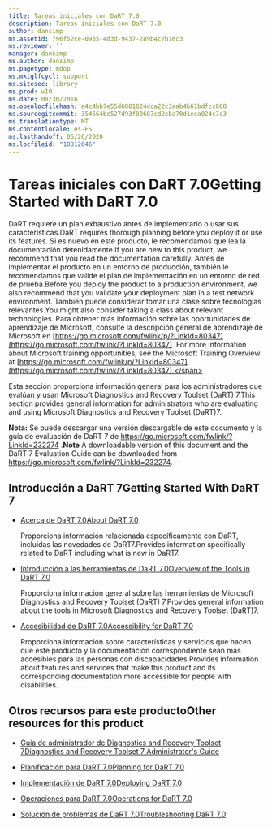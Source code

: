 ```yaml
---
title: Tareas iniciales con DaRT 7.0
description: Tareas iniciales con DaRT 7.0
author: dansimp
ms.assetid: 796f52ce-0935-4d3d-9437-289b4c7b16c3
ms.reviewer: ''
manager: dansimp
ms.author: dansimp
ms.pagetype: mdop
ms.mktglfcycl: support
ms.sitesec: library
ms.prod: w10
ms.date: 08/30/2016
ms.openlocfilehash: a4c4bb7e55d6881824dca22c3aab4b61bdfcc688
ms.sourcegitcommit: 354664bc527d93f80687cd2eba70d1eea024c7c3
ms.translationtype: MT
ms.contentlocale: es-ES
ms.lasthandoff: 06/26/2020
ms.locfileid: "10812646"
---
```

# <span data-ttu-id="8ea85-103">Tareas iniciales con DaRT 7.0</span><span class="sxs-lookup"><span data-stu-id="8ea85-103">Getting Started with DaRT 7.0</span></span>


<span data-ttu-id="8ea85-104">DaRT requiere un plan exhaustivo antes de implementarlo o usar sus características.</span><span class="sxs-lookup"><span data-stu-id="8ea85-104">DaRT requires thorough planning before you deploy it or use its features.</span></span> <span data-ttu-id="8ea85-105">Si es nuevo en este producto, le recomendamos que lea la documentación detenidamente.</span><span class="sxs-lookup"><span data-stu-id="8ea85-105">If you are new to this product, we recommend that you read the documentation carefully.</span></span> <span data-ttu-id="8ea85-106">Antes de implementar el producto en un entorno de producción, también le recomendamos que valide el plan de implementación en un entorno de red de prueba.</span><span class="sxs-lookup"><span data-stu-id="8ea85-106">Before you deploy the product to a production environment, we also recommend that you validate your deployment plan in a test network environment.</span></span> <span data-ttu-id="8ea85-107">También puede considerar tomar una clase sobre tecnologías relevantes.</span><span class="sxs-lookup"><span data-stu-id="8ea85-107">You might also consider taking a class about relevant technologies.</span></span> <span data-ttu-id="8ea85-108">Para obtener más información sobre las oportunidades de aprendizaje de Microsoft, consulte la descripción general de aprendizaje de Microsoft en [https://go.microsoft.com/fwlink/p/?LinkId=80347](https://go.microsoft.com/fwlink/?LinkId=80347) .</span><span class="sxs-lookup"><span data-stu-id="8ea85-108">For more information about Microsoft training opportunities, see the Microsoft Training Overview at [https://go.microsoft.com/fwlink/p/?LinkId=80347](https://go.microsoft.com/fwlink/?LinkId=80347).</span></span>

<span data-ttu-id="8ea85-109">Esta sección proporciona información general para los administradores que evalúan y usan Microsoft Diagnostics and Recovery Toolset (DaRT) 7.</span><span class="sxs-lookup"><span data-stu-id="8ea85-109">This section provides general information for administrators who are evaluating and using Microsoft Diagnostics and Recovery Toolset (DaRT)7.</span></span>

<span data-ttu-id="8ea85-110">**Nota:**  Se puede descargar una versión descargable de este documento y la guía de evaluación de DaRT 7 de <https://go.microsoft.com/fwlink/?LinkId=232274> .</span><span class="sxs-lookup"><span data-stu-id="8ea85-110">**Note** A downloadable version of this document and the DaRT 7 Evaluation Guide can be downloaded from <https://go.microsoft.com/fwlink/?LinkId=232274>.</span></span>

 

## <span data-ttu-id="8ea85-111">Introducción a DaRT 7</span><span class="sxs-lookup"><span data-stu-id="8ea85-111">Getting Started With DaRT 7</span></span>


-   [<span data-ttu-id="8ea85-112">Acerca de DaRT 7.0</span><span class="sxs-lookup"><span data-stu-id="8ea85-112">About DaRT 7.0</span></span>](about-dart-70-new-ia.md)

    <span data-ttu-id="8ea85-113">Proporciona información relacionada específicamente con DaRT, incluidas las novedades de DaRT7.</span><span class="sxs-lookup"><span data-stu-id="8ea85-113">Provides information specifically related to DaRT including what is new in DaRT7.</span></span>

-   [<span data-ttu-id="8ea85-114">Introducción a las herramientas de DaRT 7.0</span><span class="sxs-lookup"><span data-stu-id="8ea85-114">Overview of the Tools in DaRT 7.0</span></span>](overview-of-the-tools-in-dart-70-new-ia.md)

    <span data-ttu-id="8ea85-115">Proporciona información general sobre las herramientas de Microsoft Diagnostics and Recovery Toolset (DaRT) 7.</span><span class="sxs-lookup"><span data-stu-id="8ea85-115">Provides general information about the tools in Microsoft Diagnostics and Recovery Toolset (DaRT)7.</span></span>

-   [<span data-ttu-id="8ea85-116">Accesibilidad de DaRT 7.0</span><span class="sxs-lookup"><span data-stu-id="8ea85-116">Accessibility for DaRT 7.0</span></span>](accessibility-for-dart-70.md)

    <span data-ttu-id="8ea85-117">Proporciona información sobre características y servicios que hacen que este producto y la documentación correspondiente sean más accesibles para las personas con discapacidades.</span><span class="sxs-lookup"><span data-stu-id="8ea85-117">Provides information about features and services that make this product and its corresponding documentation more accessible for people with disabilities.</span></span>

## <a href="" id="other-resources-for-this-product-"></a><span data-ttu-id="8ea85-118">Otros recursos para este producto</span><span class="sxs-lookup"><span data-stu-id="8ea85-118">Other resources for this product</span></span>


-   [<span data-ttu-id="8ea85-119">Guía de administrador de Diagnostics and Recovery Toolset 7</span><span class="sxs-lookup"><span data-stu-id="8ea85-119">Diagnostics and Recovery Toolset 7 Administrator's Guide</span></span>](index.md)

-   [<span data-ttu-id="8ea85-120">Planificación para DaRT 7.0</span><span class="sxs-lookup"><span data-stu-id="8ea85-120">Planning for DaRT 7.0</span></span>](planning-for-dart-70-new-ia.md)

-   [<span data-ttu-id="8ea85-121">Implementación de DaRT 7.0</span><span class="sxs-lookup"><span data-stu-id="8ea85-121">Deploying DaRT 7.0</span></span>](deploying-dart-70-new-ia.md)

-   [<span data-ttu-id="8ea85-122">Operaciones para DaRT 7.0</span><span class="sxs-lookup"><span data-stu-id="8ea85-122">Operations for DaRT 7.0</span></span>](operations-for-dart-70-new-ia.md)

-   [<span data-ttu-id="8ea85-123">Solución de problemas de DaRT 7.0</span><span class="sxs-lookup"><span data-stu-id="8ea85-123">Troubleshooting DaRT 7.0</span></span>](troubleshooting-dart-70-new-ia.md)

 

 





